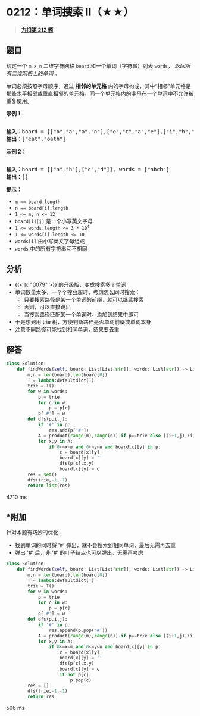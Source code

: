 # 0212：单词搜索 II（★★）


> <u>**[力扣第 212 题](https://leetcode.cn/problems/word-search-ii/)**</u>

## 题目

<p>给定一个 <code>m x n</code> 二维字符网格 <code>board</code><strong> </strong>和一个单词（字符串）列表 <code>words</code>， <em>返回所有二维网格上的单词</em> 。</p>

<p>单词必须按照字母顺序，通过 <strong>相邻的单元格</strong> 内的字母构成，其中“相邻”单元格是那些水平相邻或垂直相邻的单元格。同一个单元格内的字母在一个单词中不允许被重复使用。</p>



<p><strong>示例 1：</strong></p>
<img alt="" src="https://assets.leetcode.com/uploads/2020/11/07/search1.jpg" />
<pre>
<strong>输入：</strong>board = [["o","a","a","n"],["e","t","a","e"],["i","h","k","r"],["i","f","l","v"]], words = ["oath","pea","eat","rain"]
<strong>输出：</strong>["eat","oath"]
</pre>

<p><strong>示例 2：</strong></p>
<img alt="" src="https://assets.leetcode.com/uploads/2020/11/07/search2.jpg" />
<pre>
<strong>输入：</strong>board = [["a","b"],["c","d"]], words = ["abcb"]
<strong>输出：</strong>[]
</pre>



<p><strong>提示：</strong></p>

<ul>
<li><code>m == board.length</code></li>
<li><code>n == board[i].length</code></li>
<li><code>1 &lt;= m, n &lt;= 12</code></li>
<li><code>board[i][j]</code> 是一个小写英文字母</li>
<li><code>1 &lt;= words.length &lt;= 3 * 10<sup>4</sup></code></li>
<li><code>1 &lt;= words[i].length &lt;= 10</code></li>
<li><code>words[i]</code> 由小写英文字母组成</li>
<li><code>words</code> 中的所有字符串互不相同</li>
</ul>


## 分析

- {{< lc "0079" >}} 的升级版，变成搜索多个单词
- 单词数量太多，一个个搜会超时，考虑怎么同时搜索：
	- 只要搜索路径是某一个单词的前缀，就可以继续搜索
	- 否则，可以直接跳出
	- 当搜索路径匹配某一个单词时，添加到结果中即可
- 于是想到用 trie 树，方便判断路径是否单词前缀或单词本身
- 注意不同路径可能找到相同单词，结果要去重

## 解答


```python
class Solution:
    def findWords(self, board: List[List[str]], words: List[str]) -> List[str]:
        m,n = len(board),len(board[0])
        T = lambda:defaultdict(T)
        trie = T()
        for w in words:
            p = trie
            for c in w:
                p = p[c]
            p['#'] = w
        def dfs(p,i,j):
            if '#' in p:
                res.add(p['#'])
            A = product(range(m),range(n)) if p==trie else [(i+1,j),(i,j+1),(i-1,j),(i,j-1)]
            for x,y in A:
                if 0<=x<m and 0<=y<n and board[x][y] in p:
                    c = board[x][y]
                    board[x][y] = ''
                    dfs(p[c],x,y)
                    board[x][y] = c
        res = set()
        dfs(trie,-1,-1)
        return list(res)
```
4710 ms

## *附加

针对本题有巧妙的优化：
- 找到单词的同时将 '#' 弹出，就不会搜索到相同单词，最后无需再去重
- 弹出 '#' 后，非 '#' 的叶子结点也可以弹出，无需再考虑

```python
class Solution:
    def findWords(self, board: List[List[str]], words: List[str]) -> List[str]:
        m,n = len(board),len(board[0])
        T = lambda:defaultdict(T)
        trie = T()
        for w in words:
            p = trie
            for c in w:
                p = p[c]
            p['#'] = w
        def dfs(p,i,j):
            if '#' in p:
                res.append(p.pop('#'))
            A = product(range(m),range(n)) if p==trie else [(i+1,j),(i,j+1),(i-1,j),(i,j-1)]
            for x,y in A:
                if 0<=x<m and 0<=y<n and board[x][y] in p:
                    c = board[x][y]
                    board[x][y] = ''
                    dfs(p[c],x,y)
                    board[x][y] = c
                    if not p[c]:
                        p.pop(c)
        res = []
        dfs(trie,-1,-1)
        return res
```
506 ms


